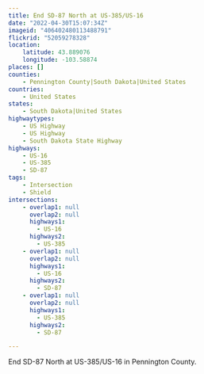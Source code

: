 ```yaml
---
title: End SD-87 North at US-385/US-16
date: "2022-04-30T15:07:34Z"
imageid: "406402480113488791"
flickrid: "52059278328"
location:
    latitude: 43.889076
    longitude: -103.58874
places: []
counties:
    - Pennington County|South Dakota|United States
countries:
    - United States
states:
    - South Dakota|United States
highwaytypes:
    - US Highway
    - US Highway
    - South Dakota State Highway
highways:
    - US-16
    - US-385
    - SD-87
tags:
    - Intersection
    - Shield
intersections:
    - overlap1: null
      overlap2: null
      highways1:
        - US-16
      highways2:
        - US-385
    - overlap1: null
      overlap2: null
      highways1:
        - US-16
      highways2:
        - SD-87
    - overlap1: null
      overlap2: null
      highways1:
        - US-385
      highways2:
        - SD-87

---
```

End SD-87 North at US-385/US-16 in Pennington County.
